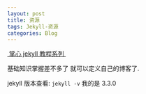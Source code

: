 ```yaml
---
layout: post
title: 资源
tags: Jekyll-资源
categories: Blog
---
```


[ 掌心 jekyll 教程系列 ][1]


基础知识掌握差不多了 就可以定义自己的博客了.

jekyll 版本查看: `jekyll -v` 我的是 3.3.0 








































































































































[1]:	http://www.zhanxin.info/jekyll/2013-08-07-jekyll-custom-blog.html